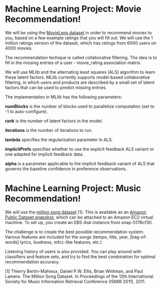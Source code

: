 # Machine Learning Project: Movie Recommendation!

We will be using the [MovieLens dataset](http://grouplens.org/datasets/movielens/) in order to recommend movies to you, based on a few example ratings that you will fill out. We will use the 1 million ratings version of the dataset, which has ratings from 6000 users on 4000 movies. 

The recommendation techique is called collaborative filtering. The idea is to fill in the missing entries of a user - movie_rating association matrix.

We will use MLlib and the alternating least squares (ALS) algorithm to learn these latent factors. MLlib currently supports model-based collaborative filtering, in which users and products are described by a small set of latent factors that can be used to predict missing entries. 

The implementation in MLlib has the following parameters:

**numBlocks** is the number of blocks used to parallelize computation (set to -1 to auto-configure).

**rank** is the number of latent factors in the model.

**iterations** is the number of iterations to run.

**lambda** specifies the regularization parameter in ALS.

**implicitPrefs** specifies whether to use the explicit feedback ALS variant or one adapted for implicit feedback data.

**alpha** is a parameter applicable to the implicit feedback variant of ALS that governs the baseline confidence in preference observations.






# Machine Learning Project: Music Recommendation!

We will use the [million song dataset](http://www.kaggle.com/c/msdchallenge/data) [1]. 
This is available as an [Amazon Public Dataset snapshot](http://aws.amazon.com/datasets/6468931156960467), 
which can be attached to an Amazon EC2 virtual machine. To set up, you create an EBS disk instance from snap-5178cf30.

The challenge is to create the best possible recommendation system. Various features are included for the songs (tempo, title, year, [bag-of-words] lyrics, loudness, mfcc-like features, etc.)

Listening history of users is also provided. You can play around with classifiers and feature sets, and try to find the best combination for optimal recommendation accuracy.


[1] Thierry Bertin-Mahieux, Daniel P.W. Ellis, Brian Whitman, and Paul Lamere. 
The Million Song Dataset. In Proceedings of the 12th International Society
for Music Information Retrieval Conference (ISMIR 2011), 2011.
